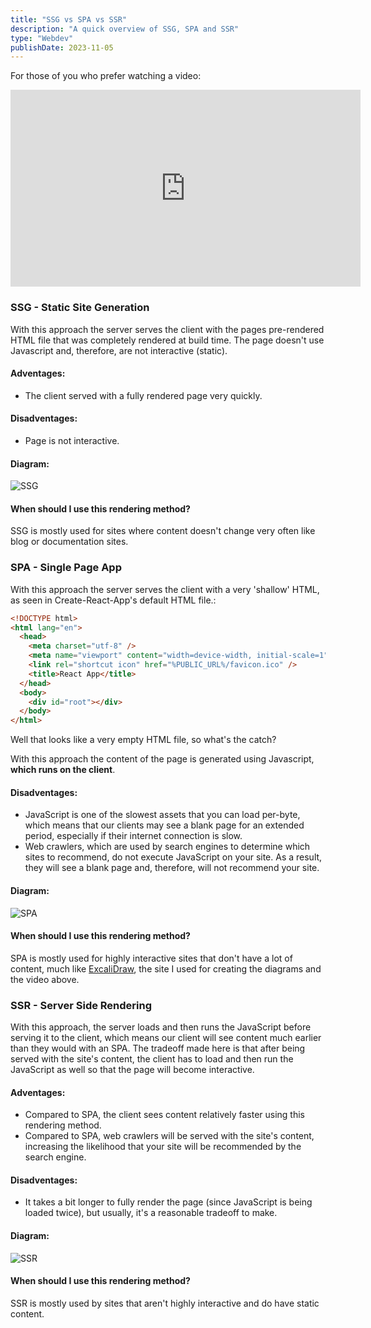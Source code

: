 ```yaml
---
title: "SSG vs SPA vs SSR"
description: "A quick overview of SSG, SPA and SSR"
type: "Webdev"
publishDate: 2023-11-05
---
```


For those of you who prefer watching a video:

<iframe class="mx-auto" width="560" height="315" src="https://www.youtube.com/embed/j-zylOoX80g" title="SSG vs SPA vs SSR In 6 Minutes!!" frameborder="0" allow="accelerometer; autoplay; clipboard-write; encrypted-media; gyroscope; picture-in-picture; web-share" allowfullscreen=""></iframe>

### SSG - Static Site Generation

With this approach the server serves the client with the pages pre-rendered HTML file that was completely rendered at build time. The page doesn't use Javascript and, therefore, are not interactive (static).

#### Adventages:

- The client served with a fully rendered page very quickly.

#### Disadventages:

- Page is not interactive.

#### Diagram:

![SSG](/images/posts/ssg-vs-spa-vs-ssr/SSG.PNG)

#### When should I use this rendering method?

SSG is mostly used for sites where content doesn't change very often like blog or documentation sites.

### SPA - Single Page App

With this approach the server serves the client with a very 'shallow' HTML, as seen in Create-React-App's default HTML file.:

```html
<!DOCTYPE html>
<html lang="en">
  <head>
    <meta charset="utf-8" />
    <meta name="viewport" content="width=device-width, initial-scale=1" />
    <link rel="shortcut icon" href="%PUBLIC_URL%/favicon.ico" />
    <title>React App</title>
  </head>
  <body>
    <div id="root"></div>
  </body>
</html>
```

Well that looks like a very empty HTML file, so what's the catch?

With this approach the content of the page is generated using Javascript, **which runs on the client**.

#### Disadventages:

- JavaScript is one of the slowest assets that you can load per-byte, which means that our clients may see a blank page for an extended period, especially if their internet connection is slow.
- Web crawlers, which are used by search engines to determine which sites to recommend, do not execute JavaScript on your site. As a result, they will see a blank page and, therefore, will not recommend your site.

#### Diagram:

![SPA](/images/posts/ssg-vs-spa-vs-ssr/SPA.PNG)

#### When should I use this rendering method?

SPA is mostly used for highly interactive sites that don't have a lot of content, much like [ExcaliDraw](https://excalidraw.com/), the site I used for creating the diagrams and the video above.

### SSR - Server Side Rendering

With this approach, the server loads and then runs the JavaScript before serving it to the client, which means our client will see content much earlier than they would with an SPA. The tradeoff made here is that after being served with the site's content, the client has to load and then run the JavaScript as well so that the page will become interactive.

#### Adventages:

- Compared to SPA, the client sees content relatively faster using this rendering method.
- Compared to SPA, web crawlers will be served with the site's content, increasing the likelihood that your site will be recommended by the search engine.

#### Disadventages:

- It takes a bit longer to fully render the page (since JavaScript is being loaded twice), but usually, it's a reasonable tradeoff to make.

#### Diagram:

![SSR](/images/posts/ssg-vs-spa-vs-ssr/SSR.PNG)

#### When should I use this rendering method?

SSR is mostly used by sites that aren't highly interactive and do have static content.
